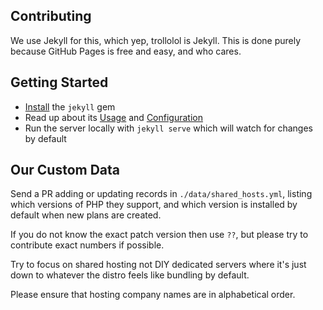 ## Contributing

We use Jekyll for this, which yep, trollolol is Jekyll. This is done purely because GitHub Pages is free and easy, and who cares.

## Getting Started

* [Install](http://jekyllrb.com/docs/installation/) the `jekyll` gem
* Read up about its [Usage](http://jekyllrb.com/docs/usage/) and [Configuration](http://jekyllrb.com/docs/configuration/)
* Run the server locally with `jekyll serve` which will watch for changes by default

## Our Custom Data

Send a PR adding or updating records in `./data/shared_hosts.yml`, listing which versions of PHP they support, and which
version is installed by default when new plans are created.

If you do not know the exact patch version then use `??`, but please try to contribute exact numbers if possible.

Try to focus on shared hosting not DIY dedicated servers where it's just down to whatever the distro feels like
bundling by default.

Please ensure that hosting company names are in alphabetical order.
